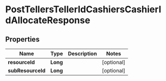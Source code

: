 # PostTellersTellerIdCashiersCashierIdAllocateResponse

## Properties
Name | Type | Description | Notes
------------ | ------------- | ------------- | -------------
**resourceId** | **Long** |  |  [optional]
**subResourceId** | **Long** |  |  [optional]
